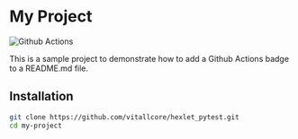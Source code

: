 # My Project

![Github Actions](https://github.com/vitallcore/hexlet_pytest/blob/main/.github/workflows/hello-world.yml/badge.svg)

This is a sample project to demonstrate how to add a Github Actions badge to a README.md file.

## Installation

```bash
git clone https://github.com/vitallcore/hexlet_pytest.git
cd my-project
